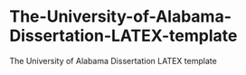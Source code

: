 # The-University-of-Alabama-Dissertation-LATEX-template
The University of Alabama Dissertation LATEX template
